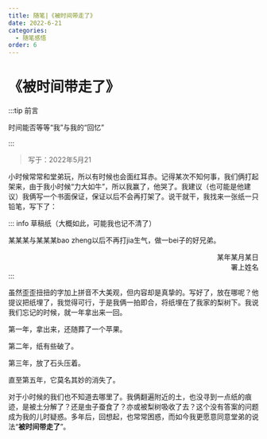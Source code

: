 ```yaml
---
title: 随笔|《被时间带走了》
date: 2022-6-21
categories:
  - 随笔感悟
order: 6
---
```


# 《被时间带走了》

:::tip 前言

时间能否等等“我”与我的“回忆”

:::

> 写于：2022年5月21

小时候常常和堂弟玩，所以有时候也会面红耳赤。记得某次不知何事，我们俩打起架来，由于我小时候“力大如牛”，所以我赢了，他哭了。我建议（也可能是他建议）我俩写一个书面保证，保证以后不会再打架了。说干就干，我找来一张纸一只铅笔，写下了：

::: info 草稿纸（大概如此，可能我也记不清了）

某某某与某某某bao zheng以后不再打jia生气，做一bei子的好兄弟。<br/>
<div class="div-right">某年某月某日</div>
<div class="div-right">署上姓名</div>
:::

虽然歪歪扭扭的字加上拼音不大美观，但内容却是真挚的。写好了，放在哪呢？他提议把纸埋了，我觉得可行，于是我俩一拍即合，将纸埋在了我家的梨树下。我说我们忘记的时候，就一年拿出来一回。

第一年，拿出来，还随葬了一个苹果。

第二年，纸有些破了。

第三年，放了石头压着。

直至第五年，它莫名其妙的消失了。

对于小时候的我们也不知道去哪里了。我俩翻遍附近的土，也没寻到一点纸的痕迹，是被土分解了？还是虫子蚕食了？亦或被梨树吸收了去？这个没有答案的问题成为我的儿时疑惑。多年后，回想起，也常常困惑，而如今我更愿意同意堂弟的说法“**被时间带走了**”。



<style>
.div-right{
text-align: right;
}
</style>